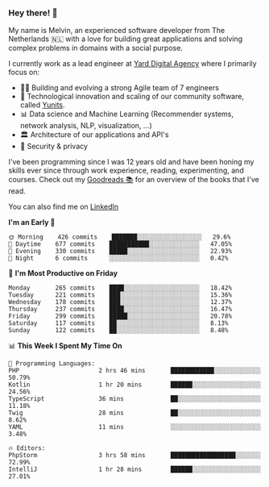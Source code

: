 ### Hey there! 👋

My name is Melvin, an experienced software developer from The Netherlands 🇳🇱 with a love for building great applications and solving complex problems in domains with a social purpose. 

I currently work as a lead engineer at [Yard Digital Agency](https://github.com/yardinternet) where I primarily focus on:

* 👏🏼 Building and evolving a strong Agile team of 7 engineers
* 🚀 Technological innovation and scaling of our community software, called [Yunits](https://www.yunits.com/).
* 📊 Data science and Machine Learning (Recommender systems, network analysis, NLP, visualization, ...)
* 🏛 Architecture of our applications and API's
* 🔐 Security & privacy

I've been programming since I was 12 years old and have been honing my skills ever since through work experience, reading, experimenting, and courses.
Check out my [Goodreads 📚](https://goodreads.com/melvinkoopmans) for an overview of the books that I've read. 

You can also find me on [LinkedIn](https://www.linkedin.com/in/melvinkoopmans)

<!--START_SECTION:waka-->
**I'm an Early 🐤** 

```text
🌞 Morning    426 commits    ███████░░░░░░░░░░░░░░░░░░   29.6% 
🌆 Daytime    677 commits    ███████████░░░░░░░░░░░░░░   47.05% 
🌃 Evening    330 commits    █████░░░░░░░░░░░░░░░░░░░░   22.93% 
🌙 Night      6 commits      ░░░░░░░░░░░░░░░░░░░░░░░░░   0.42%

```
📅 **I'm Most Productive on Friday** 

```text
Monday       265 commits    ████░░░░░░░░░░░░░░░░░░░░░   18.42% 
Tuesday      221 commits    ███░░░░░░░░░░░░░░░░░░░░░░   15.36% 
Wednesday    178 commits    ███░░░░░░░░░░░░░░░░░░░░░░   12.37% 
Thursday     237 commits    ████░░░░░░░░░░░░░░░░░░░░░   16.47% 
Friday       299 commits    █████░░░░░░░░░░░░░░░░░░░░   20.78% 
Saturday     117 commits    ██░░░░░░░░░░░░░░░░░░░░░░░   8.13% 
Sunday       122 commits    ██░░░░░░░░░░░░░░░░░░░░░░░   8.48%

```


📊 **This Week I Spent My Time On** 

```text
💬 Programming Languages: 
PHP                      2 hrs 46 mins       ████████████░░░░░░░░░░░░░   50.79% 
Kotlin                   1 hr 20 mins        ██████░░░░░░░░░░░░░░░░░░░   24.56% 
TypeScript               36 mins             ██░░░░░░░░░░░░░░░░░░░░░░░   11.18% 
Twig                     28 mins             ██░░░░░░░░░░░░░░░░░░░░░░░   8.62% 
YAML                     11 mins             ░░░░░░░░░░░░░░░░░░░░░░░░░   3.48%

🔥 Editors: 
PhpStorm                 3 hrs 58 mins       ██████████████████░░░░░░░   72.99% 
IntelliJ                 1 hr 28 mins        ██████░░░░░░░░░░░░░░░░░░░   27.01%

```


<!--END_SECTION:waka-->
